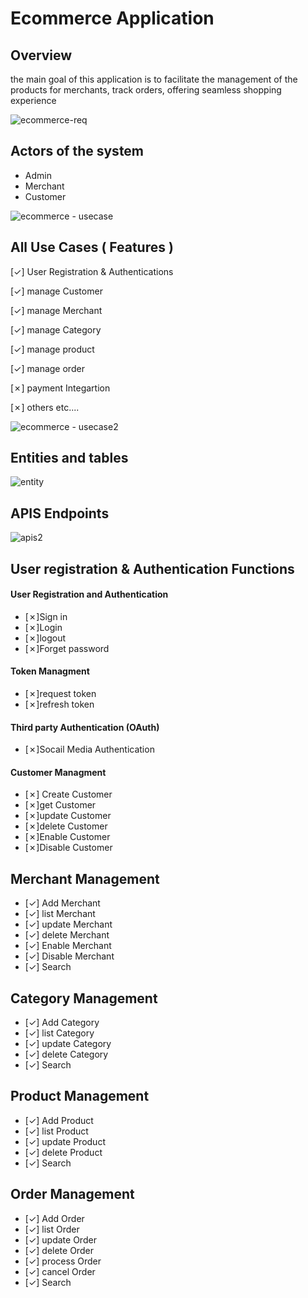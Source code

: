 
# Ecommerce Application

## Overview
the main goal of this application is to facilitate  the management of 
the products for merchants, track orders, offering seamless shopping experience

![ecommerce-req](https://github.com/user-attachments/assets/23aa8e0a-b9c5-4b68-a23f-555a2ba431c4)


## 
## Actors of the system
* Admin
* Merchant
* Customer

![ecommerce - usecase](https://github.com/user-attachments/assets/0cdb9148-e2c9-46ae-a5e2-aea404ff1908)


## All Use Cases ( Features )

  [&check;]  User Registration & Authentications

  [&check;] manage Customer

  [&check;] manage Merchant

  [&check;] manage Category

  [&check;] manage product

  [&check;] manage order

  [&cross;] payment Integartion

  [&cross;] others etc....

![ecommerce - usecase2](https://github.com/user-attachments/assets/e82d6a98-4a35-4ce5-9681-e5b9d34c81c0)




## 
## Entities and tables
![entity](https://github.com/user-attachments/assets/c0c030b8-8e90-4bb0-bb7d-7c876a5c6d91)

## 
## APIS Endpoints
![apis2](https://github.com/user-attachments/assets/931e6e03-d7b7-4d26-a6f0-4059312f3f21)


## User registration & Authentication Functions

#### User Registration and Authentication

-   [&cross;]Sign in
-   [&cross;]Login
-   [&cross;]logout
-   [&cross;]Forget password

#### Token Managment

-    [&cross;]request token
-    [&cross;]refresh token

#### Third party Authentication (OAuth)

-   [&cross;]Socail Media Authentication

#### Customer Managment

-  [&cross;] Create Customer
-   [&cross;]get Customer
-   [&cross;]update Customer
-   [&cross;]delete Customer
-   [&cross;]Enable Customer
-   [&cross;]Disable Customer


## Merchant Management

-   [&check;] Add Merchant
-   [&check;] list Merchant
-   [&check;] update Merchant
-   [&check;] delete Merchant
-   [&check;] Enable Merchant
-   [&check;] Disable Merchant
-   [&check;] Search 


## Category Management

-   [&check;] Add Category
-   [&check;] list Category
-   [&check;] update Category
-   [&check;] delete Category
-   [&check;] Search 

## Product Management

-   [&check;] Add Product
-   [&check;] list Product
-   [&check;] update Product
-   [&check;] delete Product
-   [&check;] Search 


## Order Management

-   [&check;] Add Order
-   [&check;] list Order
-   [&check;] update Order
-   [&check;] delete Order
-   [&check;] process Order
-   [&check;] cancel Order
-   [&check;] Search
  






